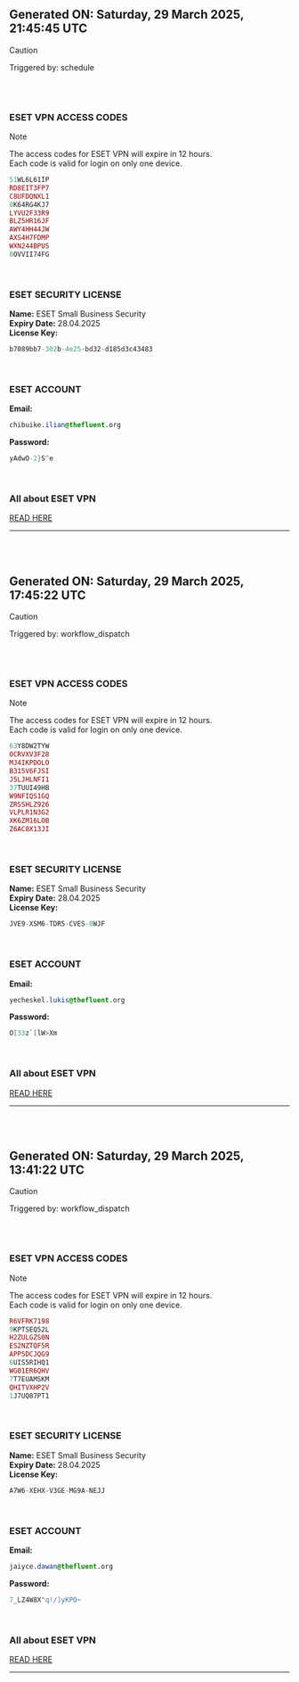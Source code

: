 ## Generated ON: Saturday, 29 March 2025, 21:45:45 UTC

> [!CAUTION]
> Triggered by: schedule

<br><br>

### ESET VPN ACCESS CODES

> [!NOTE]
> The access codes for ESET VPN will expire in 12 hours.  
> Each code is valid for login on only one device.

```ruby
51WL6L61IP
RD8EIT3FP7
C8UFDQNXL1
0K64RG4KJ7
LYVU2F33R9
BLZ5HR16JF
AWY4HH44JW
AXS4H7FDMP
WXN244BPUS
8OVVII74FG
```

<br>

### ESET SECURITY LICENSE

**Name:** ESET Small Business Security  
**Expiry Date:** 28.04.2025  
**License Key:**

```POV-Ray SDL
b7089bb7-302b-4e25-bd32-d185d3c43483
```

<br>

### ESET ACCOUNT

**Email:**

```CSS
chibuike.ilian@thefluent.org
```

**Password:**

```POV-Ray SDL
yAdwO-2}S^e
```

<br>

### All about ESET VPN

[READ HERE](https://t.me/F_NiREvil/2113)

---

<br><br>

## Generated ON: Saturday, 29 March 2025, 17:45:22 UTC

> [!CAUTION]
> Triggered by: workflow_dispatch

<br><br>

### ESET VPN ACCESS CODES

> [!NOTE]
> The access codes for ESET VPN will expire in 12 hours.  
> Each code is valid for login on only one device.

```ruby
63Y8DW2TYW
OCRVXV3F28
MJ4IKPDOLO
B315V6FJSI
J5LJHLNFI1
37TUUI49HB
W9NFIQS1GQ
ZRSSHLZ926
VLPLR1N3G2
XK6ZM16LOB
Z6AC8X13JI
```

<br>

### ESET SECURITY LICENSE

**Name:** ESET Small Business Security  
**Expiry Date:** 28.04.2025  
**License Key:**

```POV-Ray SDL
JVE9-XSM6-TDR5-CVES-8WJF
```

<br>

### ESET ACCOUNT

**Email:**

```CSS
yecheskel.lukis@thefluent.org
```

**Password:**

```POV-Ray SDL
O[33z`[lW>Xm
```

<br>

### All about ESET VPN

[READ HERE](https://t.me/F_NiREvil/2113)

---

<br><br>

## Generated ON: Saturday, 29 March 2025, 13:41:22 UTC

> [!CAUTION]
> Triggered by: workflow_dispatch

<br><br>

### ESET VPN ACCESS CODES

> [!NOTE]
> The access codes for ESET VPN will expire in 12 hours.  
> Each code is valid for login on only one device.

```ruby
R6VFRK7198
9KPTSEQ52L
H2ZULGZS0N
ES2NZTQF5R
APP5DCJQG9
6UIS5RIHQ1
WG01ER6QHV
7T7EUAMSKM
QHITVXHP2V
1J7UQ87PT1
```

<br>

### ESET SECURITY LICENSE

**Name:** ESET Small Business Security  
**Expiry Date:** 28.04.2025  
**License Key:**

```POV-Ray SDL
A7W6-XEHX-V3GE-MG9A-NEJJ
```

<br>

### ESET ACCOUNT

**Email:**

```CSS
jaiyce.dawan@thefluent.org
```

**Password:**

```POV-Ray SDL
7_LZ4W8X"q!/]yKPO~
```

<br>

### All about ESET VPN

[READ HERE](https://t.me/F_NiREvil/2113)

---
